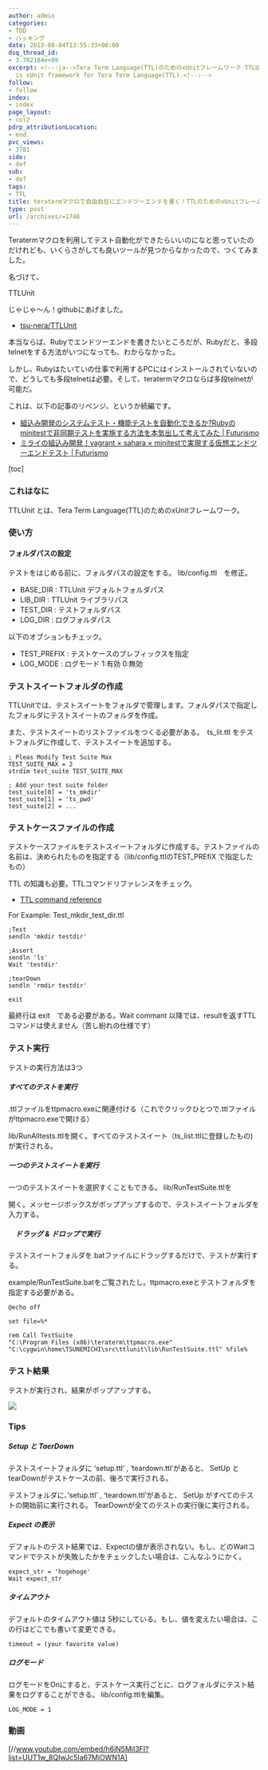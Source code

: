 ```yaml
---
author: admin
categories:
- TDD
- ハッキング
date: 2013-08-04T13:55:33+00:00
dsq_thread_id:
- 3.702104e+09
excerpt: <!--:ja-->Tera Term Language(TTL)のためのxUnitフレームワーク TTLUnit<!--:--><!--:en-->TTLUnit
  is xUnit framework for Tera Term Language(TTL).<!--:-->
follow:
- follow
index:
- index
page_layout:
- col2
pdrp_attributionLocation:
- end
pvc_views:
- 3781
side:
- def
sub:
- def
tags:
- TTL
title: teratermマクロで自由自在にエンドツーエンドを書く！TTLのためのxUnitフレームワーク「TTLUnit」
type: post
url: /archives/=1748
---
```


Teratermマクロを利用してテスト自動化ができたらいいのになと思っていたのだけれども、いくらさがしても良いツールが見つからなかったので、つくてみました。

名づけて、　

TTLUnit

じゃじゃ～ん！githubにあげました。

  * <a href="https://github.com/tsu-nera/TTLUnit" target="_blank">tsu-nera/TTLUnit</a>

本当ならば、Rubyでエンドツーエンドを書きたいところだが、Rubyだと、多段telnetをする方法がいつになっても、わからなかった。

しかし、Rubyはたいていの仕事で利用するPCにはインストールされていないので、どうしても多段telnetは必要。そして、teratermマクロならば多段telnetが可能だ。

これは、以下の記事のリベンジ、というか続編です。

  * <a href="https://futurismo.biz/archives/1289" target="_blank">組込み開発のシステムテスト・機能テストを自動化できるか?Rubyのminitestで非同期テストを実施する方法を本気出して考えてみた | Futurismo</a>
  * <a href="https://futurismo.biz/archives/1667" target="_blank">ミライの組込み開発！vagrant × sahara × minitestで実現する仮想エンドツーエンドテスト | Futurismo</a>

[toc]

### これはなに

TTLUnit とは、Tera Term Language(TTL)のためのxUnitフレームワーク。

### 使い方

#### フォルダパスの設定

テストをはじめる前に、フォルダパスの設定をする。 lib/config.ttl　を修正。

  * BASE_DIR : TTLUnit デフォルトフォルダパス
  * LIB_DIR : TTLUnit ライブラリパス
  * TEST_DIR : テストフォルダパス
  * LOG_DIR : ログフォルダパス

以下のオブションもチェック。

  * TEST_PREFIX : テストケースのブレフィックスを指定
  * LOG_MODE : ログモード 1:有効 0:無効

### テストスイートフォルダの作成

TTLUnitでは、テストスイートをフォルダで管理します。フォルダパスで指定したフォルダにテストスイートのフォルダを作成。

また、テストスイートのリストファイルをつくる必要がある。　ts_lit.ttl をテストフォルダに作成して、テストスイートを追加する。

    ; Pleas Modify Test Suite Max 
    TEST_SUITE_MAX = 2
    strdim test_suite TEST_SUITE_MAX
    
    ; Add your test suite folder
    test_suite[0] = 'ts_mkdir'
    test_suite[1] = 'ts_pwd'
    test_suite[2] = ...
    

### テストケースファイルの作成

テストケースファイルをテストスイートフォルダに作成する。テストファイルの名前は、決められたものを指定する（lib/config.ttlのTEST_PREfiX で指定したもの）

TTL の知識も必要。TTLコマンドリファレンスをチェック。

  * [TTL command reference][1]

For Example: Test_mkdir_test_dir.ttl

    ;Test
    sendln 'mkdir testdir'
    
    ;Assert
    sendln 'ls'
    Wait 'testdir'
    
    ;tearDown
    sendln 'rmdir testdir'
    
    exit
    

最終行は exit　である必要がある。Wait commant 以降では、resultを返すTTLコマンドは使えません（苦し紛れの仕様です）

### テスト実行

テストの実行方法は3つ

##### すべてのテストを実行

.ttlファイルをttpmacro.exeに関連付ける（これでクリックひとつで.ttlファイルがttpmacro.exeで開ける）

lib/RunAlltests.ttlを開く。すべてのテストスイート（ts_list.ttlに登録したもの)が実行される。

##### 一つのテストスイートを実行

一つのテストスイートを選択すくこともできる。 lib/RunTestSuite.ttlを
  
開く。メッセージボックスがボップアップするので、テストスイートフォルダを入力する。

##### 　ドラッグ & ドロップで実行

テストスイートフォルダを.batファイルにドラッグするだけで、テストが実行する。

example/RunTestSuite.batをご覧されたし。ttpmacro.exeとテストフォルダを指定する必要がある。

    @echo off
    
    set file=%*
    
    rem Call TestSuite
    "C:\Program Files (x86)\teraterm\ttpmacro.exe" "C:\cygwin\home\TSUNEMICHI\src\ttlunit\lib\RunTestSuite.ttl" %file%
    

### テスト結果

テストが実行され、結果がポップアップする。

![][2]

### Tips

##### Setup と TaerDown

テストスイートフォルダに &#8216;setup.ttl&#8217; , &#8216;teardown.ttl&#8217;があると、 SetUp と tearDownがテストケースの前、後ろで実行される。

テストフォルダに、&#8217;setup.ttl&#8217; , &#8216;teardown.ttl&#8217;があると、 SetUp がすべてのテストの開始前に実行される。 TearDownが全てのテストの実行後に実行される。

##### Expect の表示

デフォルトのテスト結果では、Expectの値が表示されない。もし、どのWaitコマンドでテストが失敗したかをチェックしたい場合は、こんなふうにかく。

    expect_str = 'hogehoge'
    Wait expect_str
    

##### タイムアウト

デフォルトのタイムアウト値は 5秒にしている。もし、値を変えたい場合は、この行はどこでも書いて変更できる。

    timeout = (your favorite value)
    

##### ログモード

ログモードをOnにすると、テストケース実行ごとに、ログフォルダにテスト結果をログすることができる。 lib/config.ttlを編集。

    LOG_MODE = 1
    

### 動画

[//www.youtube.com/embed/h6iN5MiI3FI?list=UUT1w_8QIwJc5Ia67MjOWN1A]

 [1]: https://ttssh2.sourceforge.jp/manual/ja/macro/command/index.html
 [2]: https://lh3.ggpht.com/-y5ss0lsm8Rg/Uf5TloyW3XI/AAAAAAAAAv8/FPnGWd-rzZ0/SnapCrab_%25255BTest%252520Summary%25255D_2013-8-4_22-13-35_No-00.jpg